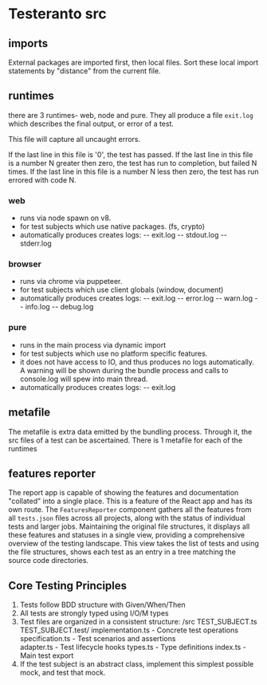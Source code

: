 # Testeranto src

## imports

External packages are imported first, then local files. Sort these local import statements by "distance" from the current file.

## runtimes

there are 3 runtimes- web, node and pure. They all produce a file `exit.log` which describes the final output, or error of a test.

This file will capture all uncaught errors.

If the last line in this file is '0', the test has passed.
If the last line in this file is a number N greater then zero, the test has run to completion, but failed N times.
If the last line in this file is a number N less then zero, the test has run errored with code N.

### web

- runs via node spawn on v8.
- for test subjects which use native packages. (fs, crypto)
- automatically produces creates logs:
  -- exit.log
  -- stdout.log
  -- stderr.log

### browser

- runs via chrome via puppeteer.
- for test subjects which use client globals (window, document)
- automatically produces creates logs:
  -- exit.log
  -- error.log
  -- warn.log
  -- info.log
  -- debug.log

### pure

- runs in the main process via dynamic import
- for test subjects which use no platform specific features.
- it does not have access to IO, and thus produces no logs automatically. A warning will be shown during the bundle process and calls to console.log will spew into main thread.
- automatically produces creates logs:
  -- exit.log

## metafile

The metafile is extra data emitted by the bundling process. Through it, the src files of a test can be ascertained. There is 1 metafile for each of the runtimes

## features reporter

The report app is capable of showing the features and documentation "collated" into a single place. This is a feature of the React app and has its own route. The `FeaturesReporter` component gathers all the features from all `tests.json` files across all projects, along with the status of individual tests and larger jobs. Maintaining the original file structures, it displays all these features and statuses in a single view, providing a comprehensive overview of the testing landscape. This view takes the list of tests and using the file structures, shows each test as an entry in a tree matching the source code directories.

## Core Testing Principles

1. Tests follow BDD structure with Given/When/Then
2. All tests are strongly typed using I/O/M types
3. Test files are organized in a consistent structure:
   /src
   TEST_SUBJECT.ts
   TEST_SUBJECT.test/
   implementation.ts - Concrete test operations
   specification.ts - Test scenarios and assertions  
    adapter.ts - Test lifecycle hooks
   types.ts - Type definitions
   index.ts - Main test export
4. If the test subject is an abstract class, implement this simplest possible mock, and test that mock.
